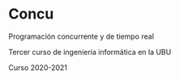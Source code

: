 # Concu

Programación concurrente y de tiempo real

Tercer curso de ingeniería informática en la UBU

Curso 2020-2021
